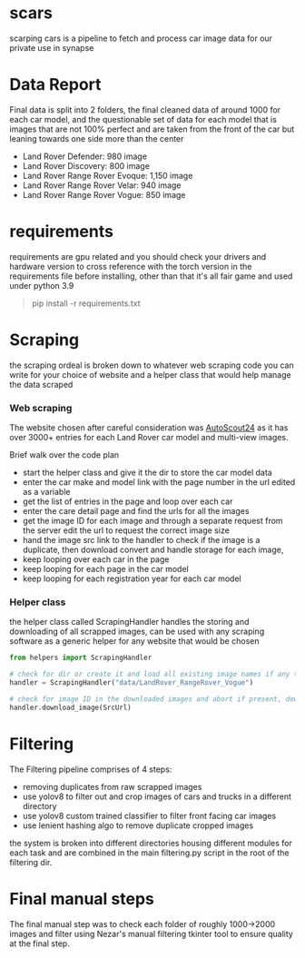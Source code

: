 # scars
scarping cars is a pipeline to fetch and process car image data for our private use in synapse

# Data Report
Final data is split into 2 folders, the final cleaned data of around 1000 for each car model, and the questionable set of data for each model that is images that are not 100% perfect and are taken from the front of the car but leaning towards one side more than the center

- Land Rover Defender: 980 image
- Land Rover Discovery: 800 image
- Land Rover Range Rover Evoque: 1,150 image
- Land Rover Range Rover Velar: 940 image
- Land Rover Range Rover Vogue: 850 image


# requirements
requirements are gpu related and you should check your drivers and hardware version to cross reference with the torch version in the requirements file before installing, other than that it's all fair game and used under python 3.9 
> pip install -r requirements.txt

# Scraping
the scraping ordeal is broken down to whatever web scraping code you can write for your choice of website and a helper class that would help manage the data scraped


### Web scraping
The website chosen after careful consideration was [AutoScout24](https://www.autoscout24.com/) as it has over 3000+ entries for each Land Rover car model and multi-view images.

Brief walk over the code plan
- start the helper class and give it the dir to store the car model data
- enter the car make and model link with the page number in the url edited as a variable
- get the list of entries in the page and loop over each car
- enter the care detail page and find the urls for all the images
- get the image ID for each image and through a separate request from the server edit the url to request the correct image size
- hand the image src link to the handler to check if the image is a duplicate, then download convert and handle storage for each image, 
- keep looping over each car in the page
- keep looping for each page in the car model
- keep looping for each registration year for each car model

### Helper class
the helper class called ScrapingHandler handles the storing and downloading of all scrapped images, can be used with any scraping software as a generic helper for any website that would be chosen

```python
from helpers import ScrapingHandler

# check for dir or create it and load all existing image names if any to check for duplicates when downloading
handler = ScrapingHandler("data/LandRover_RangeRover_Vogue")

# check for image ID in the downloaded images and abort if present, download if not, handle errors and skip if corrupted image.
handler.download_image(SrcUrl)
```

# Filtering
The Filtering pipeline comprises of 4 steps:
- removing duplicates from raw scrapped images
- use yolov8 to filter out and crop images of cars and trucks in a different directory
- use yolov8 custom trained classifier to filter front facing car images
- use lenient hashing algo to remove duplicate cropped images

the system is broken into different directories housing different modules for each task and are combined in the main filtering.py script in the root of the filtering dir.

# Final manual steps
The final manual step was to check each folder of roughly 1000->2000 images and filter using Nezar's manual filtering tkinter tool to ensure quality at the final step.

